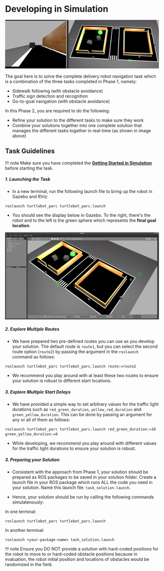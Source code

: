
# Developing in Simulation

![task1 GIF](media/task.gif)

The goal here is to solve the complete delivery robot navigation task which is a combination of the three tasks completed in Phase 1, namely:

* Sidewalk following (with obstacle avoidance)
* Traffic sign detection and recognition
* Go-to-goal navigation (with obstacle avoidance)

In this Phase 2, you are required to do the following:

* Refine your solution to the different tasks to make sure they work
* Combine your solutions together into one complete solution that manages the different tasks together in real-time (as shown in image above)

## Task Guidelines

!!! note
    Make sure you have completed the [**Getting Started in Simulation**](./getting-started-simulation.md) before starting the task.

##### 1. Launching the Task

- In a new terminal, run the following launch file to bring up the robot in Gazebo and RViz: <br>
```shell
roslaunch turtlebot_parc turtlebot_parc.launch
``` 
- You should see the display below in Gazebo. To the right, there's the robot and to the left is the green sphere which represents the **final goal location**.

![task1.1](media/gazebo.png)


##### 2. Explore Multiple Routes

- We have prepared two pre-defined routes you can use as you develop your solution. The default route is `route1`, but you can select the second route option (`route2`) by passing the argument in the `roslaunch` command as follows:

``` shell
roslaunch turtlebot_parc turtlebot_parc.launch route:=route2
``` 
- We recommend you play around with at least these two routes to ensure your solution is robust to different start locations.


##### 3. Explore Multiple Start Delays

- We have provided a simple way to set arbitrary values for the traffic light durations such as `red_green_duration`, `yellow_red_duration` and `green_yellow_duration`. This can be done by passing an argument for any or all of them as follows:
    
``` shell
roslaunch turtlebot_parc turtlebot_parc.launch red_green_duration:=10 green_yellow_duration:=8
```

- While developing, we recommend you play around with different values for the traffic light durations to ensure your solution is robust.



##### 3. Preparing your Solution

- Consistent with the approach from Phase 1, your solution should be prepared as ROS packages to be saved in your solution folder. Create a launch file in your ROS package which runs ALL the code you need in your solution. Name this launch file: `task_solution.launch`.

- Hence, your solution should be run by calling the following commands simulatenously: 

In one terminal:
``` shell
roslaunch turtlebot_parc turtlebot_parc.launch
```
In another terminal:
```shell
roslaunch <your-package-name> task_solution.launch
```

!!! note
    Ensure you DO NOT provide a solution with hard-coded positions for the robot to move to or hard-coded obstacle positions because in evaluation, the robot initial position and locations of obstacles would be randomized in the field.


<!-- ## Task Rules and Scoring

- The time-limit to complete this task is **5 minutes (300 secs)**.

- The task is ONLY **complete** when ANY part of the robot is inside the orange-red sphere (goal location marker).

Scoring for this task would be based on the following criteria:

|  S/N | Criteria / Metric    | Description
| ------------- | ----------- | ----------- |
|  1  | Out-of-lane distance    |  Total distance traveled with any part of the robot lying outside the lane (**Smaller is better**)
|  2  | Final travel distance to goal   |  Shortest travel distance from robot (measured from robot center) to the goal which is calculated at the time limit [5 minutes] (**Smaller is better**)
|  3  | Collisions   | Number of times the robot comes in contact with either obstacles, building, or walls (**Smaller is better**).
|  4  | Completion time   |  Time from launching the solution to task completion (**Smaller is better**) -->

